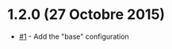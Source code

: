 # 1.2.0 (27 Octobre 2015)

 - [#1](https://github.com/IdentityServer3/IdentityServer3.Configuration/issues/1) - Add the "base" configuration
